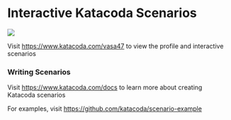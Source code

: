 # Interactive Katacoda Scenarios

[![](http://shields.katacoda.com/katacoda/vasa47/count.svg)](https://www.katacoda.com/vasa47 "Get your profile on Katacoda.com")

Visit https://www.katacoda.com/vasa47 to view the profile and interactive scenarios

### Writing Scenarios
Visit https://www.katacoda.com/docs to learn more about creating Katacoda scenarios

For examples, visit https://github.com/katacoda/scenario-example
